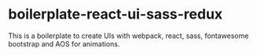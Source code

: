 # boilerplate-react-ui-sass-redux
This is a boilerplate to create UIs with webpack, react, sass, fontawesome bootstrap and AOS for animations. 

